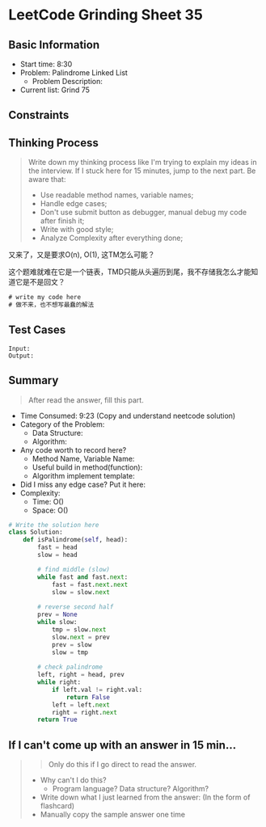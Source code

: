 # LeetCode Grinding Sheet 35

## Basic Information

- Start time: 8:30
- Problem: Palindrome Linked List
  - Problem Description:
- Current list: Grind 75

## Constraints

## Thinking Process

> Write down my thinking process like I'm trying to explain my ideas in the interview. If I stuck here for 15 minutes, jump to the next part.
> Be aware that:
>
> - Use readable method names, variable names;
> - Handle edge cases;
> - Don't use submit button as debugger, manual debug my code after finish it;
> - Write with good style;
> - Analyze Complexity after everything done;

又来了，又是要求O(n), O(1), 这TM怎么可能？

这个题难就难在它是一个链表，TMD只能从头遍历到尾，我不存储我怎么才能知道它是不是回文？

``` txt
# write my code here
# 做不来，也不想写最蠢的解法
```

## Test Cases

``` text
Input:
Output:
```

## Summary

> After read the answer, fill this part.

- Time Consumed: 9:23 (Copy and understand neetcode solution)
- Category of the Problem:
  - Data Structure:
  - Algorithm:
- Any code worth to record here?
  - Method Name, Variable Name:
  - Useful build in method(function):
  - Algorithm implement template:
- Did I miss any edge case? Put it here:
- Complexity:
  - Time: O()
  - Space: O()

``` python
# Write the solution here
class Solution:
    def isPalindrome(self, head):
        fast = head
        slow = head

        # find middle (slow)
        while fast and fast.next:
            fast = fast.next.next
            slow = slow.next
        
        # reverse second half
        prev = None
        while slow:
            tmp = slow.next
            slow.next = prev
            prev = slow
            slow = tmp
        
        # check palindrome
        left, right = head, prev
        while right:
            if left.val != right.val:
                return False
            left = left.next
            right = right.next
        return True
```

## If I can't come up with an answer in 15 min...

> > Only do this if I go direct to read the answer.
>
> - Why can't I do this?
>   - Program language? Data structure? Algorithm?
> - Write down what I just learned from the answer: (In the form of flashcard)
> - Manually copy the sample answer one time
